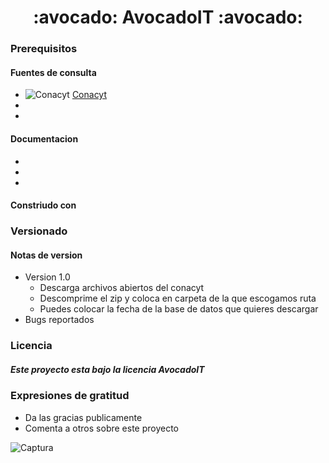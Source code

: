 <h1 align="center">  :avocado: AvocadoIT :avocado:                         
</h1>

### Prerequisitos




#### Fuentes de consulta 
- ![Conacyt](https://user-images.githubusercontent.com/64434461/105337153-b0426100-5b9f-11eb-9d10-239d352fc87f.jpg) [Conacyt](https://datos.covid-19.conacyt.mx/)
- 
-

#### Documentacion
-
-
-
#### Constriudo con


### Versionado
#### Notas de version
- Version 1.0
  - Descarga archivos abiertos del conacyt
  - Descomprime el zip y coloca en carpeta de la que escogamos ruta
  - Puedes colocar la fecha de la base de datos que quieres descargar
- Bugs reportados
 

### Licencia
##### Este proyecto esta bajo la licencia AvocadoIT

### Expresiones de gratitud
- Da las gracias publicamente
- Comenta a otros sobre este proyecto


![Captura](https://user-images.githubusercontent.com/64434461/105337408-fbf50a80-5b9f-11eb-8cfc-668c7851a330.PNG)




